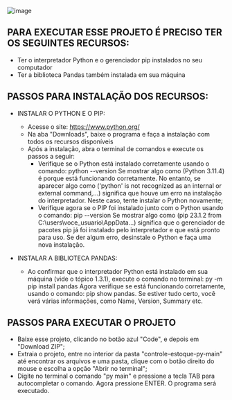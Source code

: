 ![image](https://github.com/diegomdsv/controle-estoque-py/assets/74707450/53f93c1b-6d6d-4e53-a7c5-71d44d071105)

## PARA EXECUTAR ESSE PROJETO É PRECISO TER OS SEGUINTES RECURSOS:
* Ter o interpretador Python e o gerenciador pip instalados no seu computador
* Ter a biblioteca Pandas também instalada em sua máquina


## PASSOS PARA INSTALAÇÃO DOS RECURSOS:
* INSTALAR O PYTHON E O PIP:
    * Acesse o site: https://www.python.org/
    * Na aba "Downloads", baixe o programa e faça a instalação com todos os recursos disponíveis
    * Após a instalação, abra o terminal de comandos e execute os passos a seguir:
        * Verifique se o Python está instalado corretamente usando o comando: python --version
            Se mostrar algo como (Python 3.11.4) é porque está funcionando corretamente.
            No entanto, se aparecer algo como ('python' is not recognized as an internal or external command,...) significa que houve um erro na instalação do interpretador.
            Neste caso, tente instalar o Python novamente;
        * Verifique agora se o PIP foi instalado junto com o Python usando o comando: pip --version
            Se mostrar algo como (pip 23.1.2 from C:\users\voce_usuario\AppData...) significa que o gerenciador de pacotes pip já foi instalado pelo interpretador e que está pronto para uso.
            Se der algum erro, desinstale o Python e faça uma nova instalação.

* INSTALAR A BIBLIOTECA PANDAS:
    * Ao confirmar que o interpretador Python está instalado em sua máquina (vide o tópico 1.3.1), execute o comando no terminal: py -m pip install pandas
    Agora verifique se está funcionando corretamente, usando o comando: pip show pandas. Se estiver tudo certo, você verá várias informações, como Name, Version, Summary etc.

## PASSOS PARA EXECUTAR O PROJETO
* Baixe esse projeto, clicando no botão azul "Code", e depois em "Download ZIP";
* Extraia o projeto, entre no interior da pasta "controle-estoque-py-main" até encontrar os arquivos e uma pasta, clique com o botão direito do mouse e escolha a opção "Abrir no terminal";
* Digite no terminal o comando "py main" e pressione a tecla TAB para autocompletar o comando. Agora pressione ENTER. O programa será executado.

      
